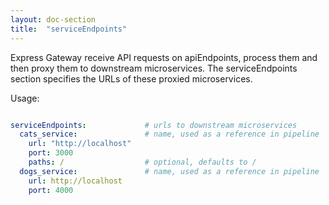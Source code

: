 ```yaml
---
layout: doc-section
title:  "serviceEndpoints"
---
```

Express Gateway receive API requests on apiEndpoints, process them and then proxy them to downstream microservices. The serviceEndpoints section specifies the URLs of these proxied microservices.

Usage:
```yaml

serviceEndpoints:             # urls to downstream microservices
  cats_service:               # name, used as a reference in pipeline
    url: "http://localhost"
    port: 3000
    paths: /                  # optional, defaults to /
  dogs_service:               # name, used as a reference in pipeline
    url: http://localhost
    port: 4000

```
